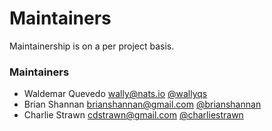 # Maintainers

Maintainership is on a per project basis.

### Maintainers
   - Waldemar Quevedo <wally@nats.io> [@wallyqs](https://github.com/wallyqs)
   - Brian Shannan <brianshannan@gmail.com> [@brianshannan](https://github.com/brianshannan)
   - Charlie Strawn <cdstrawn@gmail.com> [@charliestrawn](https://github.com/charliestrawn)
